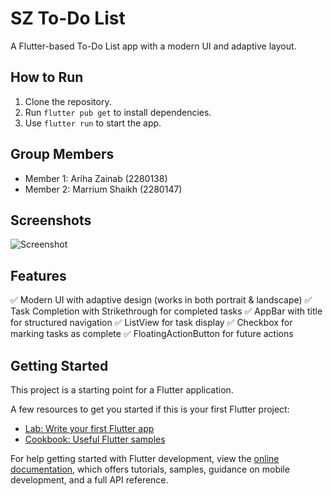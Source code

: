 # SZ To-Do List  

A Flutter-based To-Do List app with a modern UI and adaptive layout.

## How to Run  
1. Clone the repository.  
2. Run `flutter pub get` to install dependencies.  
3. Use `flutter run` to start the app.  

## Group Members  
- Member 1: Ariha Zainab (2280138)  
- Member 2: Marrium Shaikh (2280147)
 

## Screenshots  
![Screenshot](screenshots/screen1.png)

## Features  
✅ Modern UI with adaptive design (works in both portrait & landscape)
✅ Task Completion with Strikethrough for completed tasks
✅ AppBar with title for structured navigation
✅ ListView for task display
✅ Checkbox for marking tasks as complete
✅ FloatingActionButton for future actions 

## Getting Started

This project is a starting point for a Flutter application.

A few resources to get you started if this is your first Flutter project:

- [Lab: Write your first Flutter app](https://docs.flutter.dev/get-started/codelab)
- [Cookbook: Useful Flutter samples](https://docs.flutter.dev/cookbook)

For help getting started with Flutter development, view the
[online documentation](https://docs.flutter.dev/), which offers tutorials,
samples, guidance on mobile development, and a full API reference.
